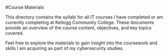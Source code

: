 #Course Materials

This directory contains the syllabi for all IT courses I have completed or am currently completing at Kellogg Community College. These documents provide an overview of the course content, objectives, and key topics covered.

Feel free to explore the materials to gain insight into the coursework and skills I am acquiring as part of my cybersecurity studies.

